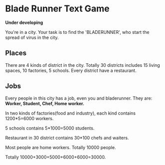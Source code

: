 # Blade Runner Text Game

**Under developing**

You're in a city. Your task is to find the 'BLADERUNNER', who start the spread of virus in the city.



## Places

There are 4 kinds of district in the city. Totally 30 districts includes 15 living spaces, 10 factories, 5 schools. Every district have a restaurant.



## Jobs

Every people in this city has a job, even you and bladerunner. They are: **Worker, Student, Chef, Home worker.**

In two kinds of factories(food and industry), each kind contains 1200*5=6000 workers.

5 schools contains 5*1000=5000 students.

Restaurant in 30 district contains 30*100 chefs and waiters.

Most people are home workers. Totally 10000 people.

Totally 10000+3000+5000+6000+6000=30000.


